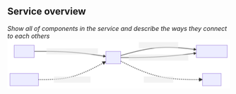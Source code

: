 ## Service overview
_Show all of components in the service and describe the ways they connect to each others_
![](assets/svg/overview.svg)
